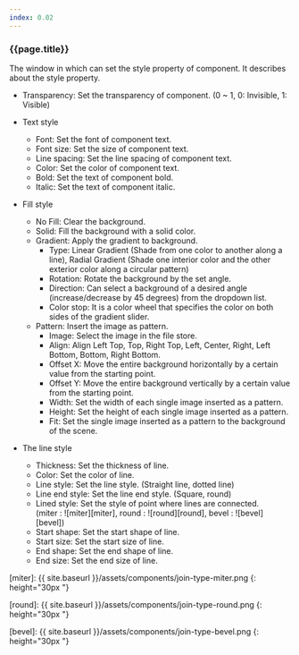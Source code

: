```yaml
---
index: 0.02
---
```

### {{page.title}}
The window in which can set the style property of component. It describes about the style property.

- Transparency: Set the transparency of component. (0 ~ 1, 0: Invisible, 1: Visible)
- Text style
  - Font: Set the font of component text.
  - Font size: Set the size of component text.
  - Line spacing: Set the line spacing of component text.
  - Color: Set the color of component text.
  - Bold: Set the text of component bold.
  - Italic: Set the text of component italic.

- Fill style
  - No Fill: Clear the background.
  - Solid: Fill the background with a solid color.
  - Gradient: Apply the gradient to background.
    - Type: Linear Gradient (Shade from one color to another along a line), Radial Gradient (Shade one interior color and the other exterior color along a circular pattern)
    - Rotation: Rotate the background by the set angle.
    - Direction: Can select a background of a desired angle (increase/decrease by 45 degrees) from the dropdown list.
    - Color stop: It is a color wheel that specifies the color on both sides of the gradient slider.
  - Pattern: Insert the image as pattern.
    - Image: Select the image in the file store.
    - Align: Align Left Top, Top, Right Top, Left, Center, Right, Left Bottom, Bottom, Right Bottom.
    - Offset X: Move the entire background horizontally by a certain value from the starting point.
    - Offset Y: Move the entire background vertically by a certain value from the starting point.
    - Width: Set the width of each single image inserted as a pattern.
    - Height: Set the height of each single image inserted as a pattern.
    - Fit: Set the single image inserted as a pattern to the background of the scene.
- The line style
  - Thickness: Set the thickness of line.
  - Color: Set the color of line.
  - Line style: Set the line style. (Straight line, dotted line)
  - Line end style: Set the line end style. (Square, round)
  - Lined style: Set the style of point where lines are connected.  
    (miter : ![miter][miter], round : ![round][round], bevel : ![bevel][bevel])
  - Start shape: Set the start shape of line.
  - Start size: Set the start size of line.
  - End shape: Set the end shape of line.
  - End size: Set the end size of line.


[miter]: {{ site.baseurl }}/assets/components/join-type-miter.png
{: height="30px "}

[round]: {{ site.baseurl }}/assets/components/join-type-round.png
{: height="30px "}

[bevel]: {{ site.baseurl }}/assets/components/join-type-bevel.png
{: height="30px "}

